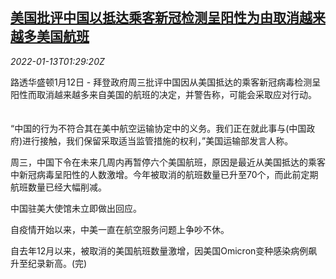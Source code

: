<!--1642037463000-->
[美国批评中国以抵达乘客新冠检测呈阳性为由取消越来越多美国航班](https://cn.reuters.com/article/us-china-flights-covid19-0113-idCNKBS2JN048)
------

<div><i>2022-01-13T01:29:20Z</i></div><p>路透华盛顿1月12日 - 拜登政府周三批评中国因从美国抵达的乘客新冠病毒检测呈阳性而取消越来越多来自美国的航班的决定，并警告称，可能会采取应对行动。 　</p><p>“中国的行为不符合其在美中航空运输协定中的义务。我们正在就此事与(中国政府)进行接触，我们保留采取适当监管措施的权利，”美国运输部发言人称。 　</p><p>周三，中国下令在未来几周内再暂停六个美国航班，原因是最近从美国抵达的乘客中新冠病毒呈阳性的人数激增。今年被取消的航班数量已升至70个，而此前定期航班数量已经大幅削减。</p><p>中国驻美大使馆未立即做出回应。</p><p>自疫情开始以来，中美一直在航空服务问题上争吵不休。</p><p>自去年12月以来，被取消的美国航班数量激增，因美国Omicron变种感染病例飙升至纪录新高。(完)</p>
